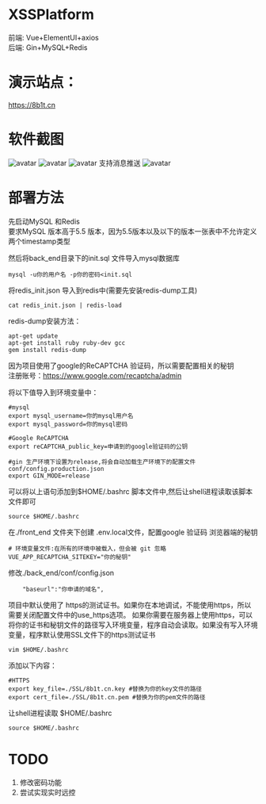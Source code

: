 # XSSPlatform

前端: Vue+ElementUI+axios  
后端: Gin+MySQL+Redis  
# 演示站点：
https://8b1t.cn
# 软件截图
![avatar](https://img-blog.csdnimg.cn/20210828180007409.png?x-oss-process=image/watermark,type_ZHJvaWRzYW5zZmFsbGJhY2s,shadow_50,text_Q1NETiBA5peg5Zyo5peg5LiN5Zyo,size_20,color_FFFFFF,t_70,g_se,x_16)
![avatar](https://img-blog.csdnimg.cn/20210828180127793.png?x-oss-process=image/watermark,type_ZHJvaWRzYW5zZmFsbGJhY2s,shadow_50,text_Q1NETiBA5peg5Zyo5peg5LiN5Zyo,size_20,color_FFFFFF,t_70,g_se,x_16)
![avatar](https://img-blog.csdnimg.cn/20210828180222750.png?x-oss-process=image/watermark,type_ZHJvaWRzYW5zZmFsbGJhY2s,shadow_50,text_Q1NETiBA5peg5Zyo5peg5LiN5Zyo,size_20,color_FFFFFF,t_70,g_se,x_16)
支持消息推送
![avatar](https://img-blog.csdnimg.cn/20210828183223575.png?x-oss-process=image/watermark,type_ZHJvaWRzYW5zZmFsbGJhY2s,shadow_50,text_Q1NETiBA5peg5Zyo5peg5LiN5Zyo,size_20,color_FFFFFF,t_70,g_se,x_16)

# 部署方法
先启动MySQL 和Redis  
要求MySQL 版本高于5.5 版本，因为5.5版本以及以下的版本一张表中不允许定义两个timestamp类型  

然后将back_end目录下的init.sql 文件导入mysql数据库  
```
mysql -u你的用户名 -p你的密码<init.sql
```
将redis_init.json 导入到redis中(需要先安装redis-dump工具)
```
cat redis_init.json | redis-load
```

redis-dump安装方法：
```
apt-get update
apt-get install ruby ruby-dev gcc
gem install redis-dump
```
因为项目使用了google的ReCAPTCHA 验证码，所以需要配置相关的秘钥  
注册账号：https://www.google.com/recaptcha/admin

将以下值导入到环境变量中：
```
#mysql  
export mysql_username=你的mysql用户名
export mysql_password=你的mysql密码  

#Google ReCAPTCHA
export reCAPTCHA_public_key=申请到的google验证码的公钥

#gin 生产环境下设置为release,将会自动加载生产环境下的配置文件 conf/config.production.json
export GIN_MODE=release
```
可以将以上语句添加到$HOME/.bashrc 脚本文件中,然后让shell进程读取该脚本文件即可
```
source $HOME/.bashrc
```
在./front_end 文件夹下创建 .env.local文件，配置google 验证码 浏览器端的秘钥
```
# 环境变量文件:在所有的环境中被载入，但会被 git 忽略
VUE_APP_RECAPTCHA_SITEKEY="你的秘钥"
```
修改./back_end/conf/config.json 
```
    "baseurl":"你申请的域名",
```
项目中默认使用了 https的测试证书。如果你在本地调试，不能使用https，所以需要关闭配置文件中的use_https选项。
如果你需要在服务器上使用https，可以将你的证书和秘钥文件的路径写入环境变量，程序自动会读取。如果没有写入环境变量，程序默认使用SSL文件下的https测试证书
```
vim $HOME/.bashrc
```
添加以下内容： 
```
#HTTPS
export key_file=./SSL/8b1t.cn.key #替换为你的key文件的路径
export cert_file=./SSL/8b1t.cn.pem #替换为你的pem文件的路径
```
让shell进程读取 $HOME/.bashrc
```
source $HOME/.bashrc
```

# TODO
1. 修改密码功能
2. 尝试实现实时远控